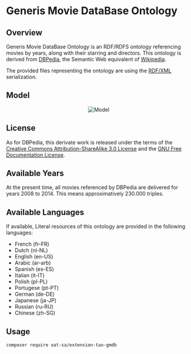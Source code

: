 # Generis Movie DataBase Ontology

## Overview
Generis Movie DataBase Ontology is an RDF/RDFS ontology referencing movies by years, along with their starring and directors.
This ontology is derived from [DBPedia](http://dbpedia.org), the Semantic Web equivalent of [Wikipedia](http://www.wikipedia.org).

The provided files representing the ontology are using the [RDF/XML](http://en.wikipedia.org/wiki/RDF/XML) serialization.

## Model

<p align="center"><img src="https://cloud.githubusercontent.com/assets/4217431/20963722/e712e756-bc6e-11e6-8b45-3729ac934991.png" alt="Model" /></p>

## License
As for DBPedia, this derivate work is released under the terms of the [Creative Commons Attribution-ShareAlike 3.0 License](http://en.wikipedia.org/wiki/Wikipedia:Text_of_Creative_Commons_Attribution-ShareAlike_3.0_Unported_License)
and the [GNU Free Documentation License](http://en.wikipedia.org/wiki/Wikipedia:Text_of_the_GNU_Free_Documentation_License).

## Available Years
At the present time, all movies referenced by DBPedia are delivered for years 2008 to 2014. This means approximatively 230.000 triples.

## Available Languages
If available, Literal resources of this ontology are provided in the following languages:

* French (fr-FR)
* Dutch (nl-NL)
* English (en-US)
* Arabic (ar-arb)
* Spanish (es-ES)
* Italian (it-IT)
* Polish (pl-PL)
* Portugese (pt-PT)
* German (de-DE)
* Japanese (ja-JP)
* Russian (ru-RU)
* Chinese (zh-SG)

## Usage

```
composer require oat-sa/extension-tao-gmdb
```
